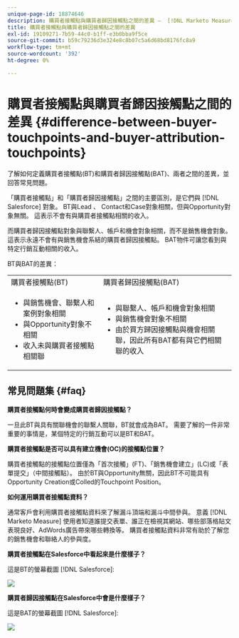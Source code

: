```yaml
---
unique-page-id: 18874646
description: 購買者接觸點與購買者歸因接觸點之間的差異 —  [!DNL Marketo Measure]  — 產品檔案
title: 購買者接觸點與購買者歸因接觸點之間的差異
exl-id: 19109271-7b59-44c0-b1ff-e3b0bba9f5ce
source-git-commit: b59c79236d3e324e8c8b07c5a6d68bd8176fc8a9
workflow-type: tm+mt
source-wordcount: '392'
ht-degree: 0%

---
```


# 購買者接觸點與購買者歸因接觸點之間的差異 {#difference-between-buyer-touchpoints-and-buyer-attribution-touchpoints}

了解如何定義購買者接觸點(BT)和購買者歸因接觸點(BAT)、兩者之間的差異，並回答常見問題。

「購買者接觸點」和「購買者歸因接觸點」之間的主要區別，是它們與 [!DNL Salesforce] 對象。 BT與Lead 、 Contact和Case對象相關，但與Opportunity對象無關。 這表示不會有與購買者接觸點相關的收入。

而購買者歸因接觸點對象與聯繫人、帳戶和機會對象相關，而不是銷售機會對象。 這表示永遠不會有與銷售機會系結的購買者歸因接觸點。 BAT物件可讓您看到與特定行銷互動相關的收入。

BT與BAT的差異：

<table> 
 <colgroup> 
  <col> 
  <col> 
 </colgroup> 
 <tbody> 
  <tr> 
   <td>購買者接觸點(BT)</td> 
   <td>購買者歸因接觸點(BAT)</td> 
  </tr> 
  <tr> 
   <td> 
    <ul> 
     <li>與銷售機會、聯繫人和案例對象相關</li> 
     <li>與Opportunity對象不相關</li> 
     <li>收入未與購買者接觸點相關聯</li> 
    </ul></td> 
   <td> 
    <ul> 
     <li>與聯繫人、帳戶和機會對象相關</li> 
     <li>與銷售機會對象不相關</li> 
     <li>由於買方歸因接觸點與機會相關聯，因此所有BAT都有與它們相關聯的收入</li> 
    </ul></td> 
  </tr> 
 </tbody> 
</table>

## 常見問題集 {#faq}

**購買者接觸點何時會變成購買者歸因接觸點？**

一旦此BT與具有關聯機會的聯繫人關聯，BT就會成為BAT。 需要了解的一件非常重要的事情是，某個特定的行銷互動可以是BT和BAT。

**購買者接觸點是否可以具有建立機會(OC)的接觸點位置？**

購買者接觸點的接觸點位置僅為「首次接觸」(FT)、「銷售機會建立」(LC)或「表單提交」（中間接觸點）。 由於BT與Opportunity無關，因此BT不可能具有Opportunity Creation或Colled的Touchpoint Position。

**如何運用購買者接觸點資料？**

通常客戶會利用購買者接觸點資料來了解漏斗頂端和漏斗中間參與。 意義 [!DNL Marketo Measure] 使用者知道誰提交表單、誰正在檢視其網站、哪些部落格貼文表現良好、AdWords廣告帶來哪些轉換等。 購買者接觸點資料非常有助於了解您的銷售機會和聯絡人的參與度。

**購買者接觸點在Salesforce中看起來是什麼樣子？**

這是BT的螢幕截圖 [!DNL Salesforce]:

![](assets/1.png)

**購買者歸因接觸點在Salesforce中會是什麼樣子？**

這是BAT的螢幕截圖 [!DNL Salesforce]:

![](assets/2.png)
